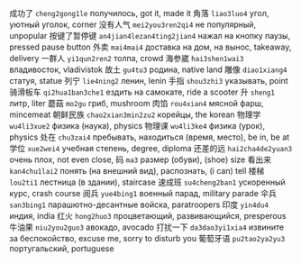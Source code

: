 成功了 `cheng2gong1le` получилось, got it, made it
角落 `liao3luo4` угол, уютный уголок, corner
没有人气 `mei2you3ren2qi4` не популярный, unpopular
按键了暂停键 `an4jian4lezan4ting2jian4` нажал на кнопку паузы, pressed pause button
外卖 `mai4mai4` доставка на дом, на вынос, takeaway, delivery
一群人 `yi1qun2ren2` толпа, crowd
海参崴 `hai3shen1wai3` владивосток, vladivistok
故土 `gu4tu3` родина, native land
雕像 `diao1xiang4` статуя, statue
列宁 `lie4ning2` ленин, lenin
手指 `shou3zhi3` указывать, point
骑滑板车 `qi2hua1ban3che1` ездить на самокате, ride a scooter
升 `sheng1` литр, liter
蘑菇 `mo2gu` гриб, mushroom
肉馅 `rou4xian4` мясной фарш, mincemeat
朝鲜民族 `chao2xian3min2zu2` корейцы, the korean
物理学 `wu4li3xue2` физика (наука), physics
物理课 `wu4li3ke4` физика (урок), physics
处在 `chu3zai4` пребывать, находиться (время, место), be in, be at
学位 `xue2wei4` учебная степень, degree, diploma
还差的远 `hai2cha4de2yuan3` очень плох, not even close,
码 `ma3` размер (обуви), (shoe) size
看出来 `kan4chu1lai2` понять (на внешний вид), распознать, (i can) tell
楼梯 `lou2ti1` лестница (в здании), staircase
速成班 `su4cheng2ban1` ускоренный курс, crash course
阅兵 `yue4bing1` военный парад, military parade
伞兵 `san3bing1` парашютно-десантные войска, paratroopers
印度 `yin4du4` индия, india
红火 `hong2huo3` процветающий, развивающийся, presperous
牛油果 `niu2you2guo3` авокадо, avocado
打扰一下 `da3dao3yi1xia4` извините за беспокойство, excuse me, sorry to disturb you
葡萄牙语 `pu2tao2ya2yu3` португальский, portuguese
